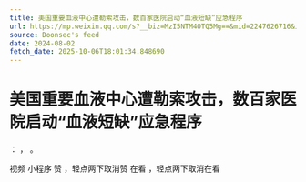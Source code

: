 ```yaml
---
title: 美国重要血液中心遭勒索攻击，数百家医院启动“血液短缺”应急程序
url: https://mp.weixin.qq.com/s?__biz=MzI5NTM4OTQ5Mg==&mid=2247626716&idx=6&sn=b163d47ed21d83fbf5f00891aa67a50d
source: Doonsec's feed
date: 2024-08-02
fetch_date: 2025-10-06T18:01:34.848690
---
```


# 美国重要血液中心遭勒索攻击，数百家医院启动“血液短缺”应急程序

：
，
。

视频
小程序
赞
，轻点两下取消赞
在看
，轻点两下取消在看